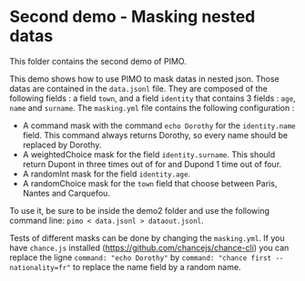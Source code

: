 # Second demo - Masking nested datas

This folder contains the second demo of PIMO.

This demo shows how to use PIMO to mask datas in nested json. Those datas are contained in the `data.jsonl` file. They are composed of the following fields : a field `town`, and a field `identity` that contains 3 fields : `age`, `name` and `surname`. The `masking.yml` file contains the following configuration :

* A command mask with the command `echo Dorothy` for the `identity.name` field. This command always returns Dorothy, so every name should be replaced by Dorothy.
* A weightedChoice mask for the field `identity.surname`. This should return Dupont in three times out of for and Dupond 1 time out of four.
* A randomInt mask for the field `identity.age`.
* A randomChoice mask for the `town` field that choose between Paris, Nantes and Carquefou.

To use it, be sure to be inside the demo2 folder and use the following command line: `pimo < data.jsonl > dataout.jsonl`.

Tests of different masks can be done by changing the `masking.yml`. If you have `chance.js` installed (<https://github.com/chancejs/chance-cli>) you can replace the ligne `command: "echo Dorothy"` by `command: "chance first --nationality=fr"` to replace the name field by a random name.
